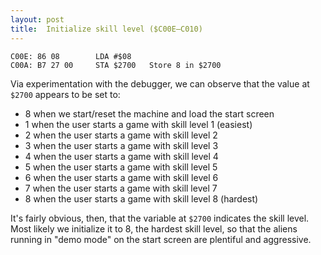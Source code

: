 ```yaml
---
layout: post
title:  Initialize skill level ($C00E—C010)
---
```


```
C00E: 86 08        LDA #$08    
C00A: B7 27 00     STA $2700   Store 8 in $2700
```

Via experimentation with the debugger, we can observe that the value at `$2700` appears to be set to:

 - 8 when we start/reset the machine and load the start screen
 - 1 when the user starts a game with skill level 1 (easiest)
 - 2 when the user starts a game with skill level 2
 - 3 when the user starts a game with skill level 3
 - 4 when the user starts a game with skill level 4
 - 5 when the user starts a game with skill level 5
 - 6 when the user starts a game with skill level 6
 - 7 when the user starts a game with skill level 7
 - 8 when the user starts a game with skill level 8 (hardest)

It's fairly obvious, then, that the variable at `$2700` indicates the skill level. Most likely we initialize it to 8, the hardest skill level, so that the aliens running in "demo mode" on the start screen are plentiful and aggressive.
